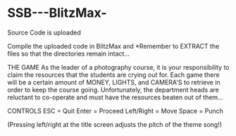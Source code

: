 SSB---BlitzMax-
=================================
Source Code is uploaded

Compile the uploaded code in BlitzMax and 
*Remember to EXTRACT the files so that the directories remain intact...

THE GAME
As the leader of a photography course, it is your responsibility to claim the resources that 
the students are crying out for. Each game there will be a certain amount of MONEY, LIGHTS,
and CAMERA'S to retrieve in order to keep the course going. Unfortunately, the department heads
are reluctant to co-operate and must have the resources beaten out of them... 

CONTROLS
ESC = Quit
Enter = Proceed
Left/Right = Move
Space = Punch

(Pressing left/right at the title screen adjusts the pitch of the theme song!)

